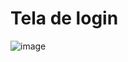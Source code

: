 # Tela de login

![image](https://user-images.githubusercontent.com/104996219/209869379-bde86eea-e0d9-448f-bfea-7527b5858059.png)

